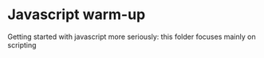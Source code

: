 # Javascript warm-up 

Getting started with javascript more seriously:
this folder focuses mainly on scripting
